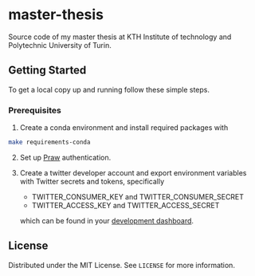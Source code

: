 <!-- ABOUT THE PROJECT -->

# master-thesis

Source code of my master thesis at KTH Institute of technology and Polytechnic University of Turin.

<!-- ### Built With -->

<!--  -->

<!-- * []() -->

<!-- * []() -->

<!-- * []() -->

<!--  -->

<!--  -->

<!-- GETTING STARTED -->

## Getting Started

To get a local copy up and running follow these simple steps.

### Prerequisites

1.  Create a conda environment and install required packages with

```sh
make requirements-conda
```

2.  Set up [Praw](https://praw.readthedocs.io/en/latest/getting_started/configuration/prawini.html) authentication.

3.  Create a twitter developer account and export environment variables with Twitter secrets and tokens, specifically

    *   TWITTER_CONSUMER_KEY and  TWITTER_CONSUMER_SECRET
    *   TWITTER_ACCESS_KEY and TWITTER_ACCESS_SECRET

    which can be found in your [development dashboard](https://developer.twitter.com/en/portal/dashboard).

<!-- ### Installation -->

<!--  -->

<!-- 1. Clone the repo -->

<!--    ```sh -->

<!--    git clone https://github.com/github_username/repo_name.git -->

<!--    ``` -->

<!-- 2. Install NPM packages -->

<!--    ```sh -->

<!--    npm install -->

<!--    ``` -->

<!--  -->

<!-- USAGE EXAMPLES -->

<!-- ## Usage -->

<!--  -->

<!-- Use this space to show useful examples of how a project can be used. Additional screenshots, code examples and demos work well in this space. You may also link to more resources. -->

<!--  -->

<!-- _For more examples, please refer to the [Documentation](https://example.com)_ -->

<!--  -->

<!--  -->

<!-- LICENSE -->

## License

Distributed under the MIT License. See `LICENSE` for more information.

<!-- ACKNOWLEDGEMENTS -->

<!-- ## Acknowledgements -->

<!--  -->

<!-- * []() -->

<!-- * []() -->

<!-- * []() -->

<!--  -->

<!--  -->

<!--  -->

<!-- [> MARKDOWN LINKS & IMAGES <] -->

<!-- [> https://www.markdownguide.org/basic-syntax/#reference-style-links <] -->

<!-- [contributors-shield]: https://img.shields.io/github/contributors/github_username/repo.svg?style=for-the-badge -->

<!-- [contributors-url]: https://github.com/github_username/repo/graphs/contributors -->

<!-- [forks-shield]: https://img.shields.io/github/forks/github_username/repo.svg?style=for-the-badge -->

<!-- [forks-url]: https://github.com/github_username/repo/network/members -->

<!-- [stars-shield]: https://img.shields.io/github/stars/github_username/repo.svg?style=for-the-badge -->

<!-- [stars-url]: https://github.com/github_username/repo/stargazers -->

<!-- [issues-shield]: https://img.shields.io/github/issues/github_username/repo.svg?style=for-the-badge -->

<!-- [issues-url]: https://github.com/github_username/repo/issues -->

<!-- [license-shield]: https://img.shields.io/github/license/github_username/repo.svg?style=for-the-badge -->

<!-- [license-url]: https://github.com/github_username/repo/blob/master/LICENSE.txt -->

<!-- [linkedin-shield]: https://img.shields.io/badge/-LinkedIn-black.svg?style=for-the-badge&logo=linkedin&colorB=555 -->

<!-- [linkedin-url]: https://linkedin.com/in/github_username -->

